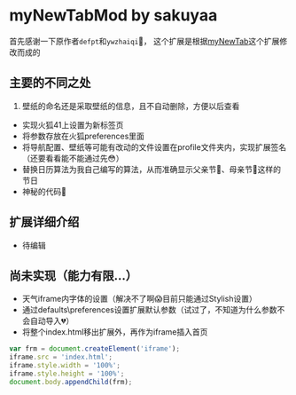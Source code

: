 # myNewTabMod by sakuyaa

首先感谢一下原作者`defpt`和`ywzhaiqi`:clap:，
这个扩展是根据[myNewTab](http://bbs.kafan.cn/thread-1759418-1-1.html)这个扩展修改而成的

## 主要的不同之处
1. 壁纸的命名还是采取壁纸的信息，且不自动删除，方便以后查看
* 实现火狐41上设置为新标签页
* 将参数存放在火狐preferences里面
* 将导航配置、壁纸等可能有改动的文件设置在profile文件夹内，实现扩展签名（还要看看能不能通过先:flushed:）
* 替换日历算法为我自己编写的算法，从而准确显示父亲节:man:、母亲节:woman:这样的节日
* 神秘的代码:underage:

## 扩展详细介绍
* 待编辑

## 尚未实现（能力有限…）
* 天气iframe内字体的设置（解决不了啊:scream:目前只能通过Stylish设置）
* 通过defaults\preferences设置扩展默认参数（试过了，不知道为什么参数不会自动导入:broken_heart:）
* 将整个index.html移出扩展外，再作为iframe插入首页
```javascript
var frm = document.createElement('iframe');
iframe.src = 'index.html';
iframe.style.width = '100%';
iframe.style.height = '100%';
document.body.appendChild(frm);
```
